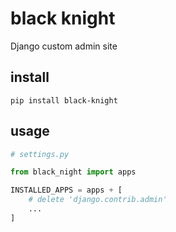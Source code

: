 # black knight

Django custom admin site

## install

`pip install black-knight`

## usage

```py
# settings.py

from black_night import apps

INSTALLED_APPS = apps + [
    # delete 'django.contrib.admin'
    ...
]

```
